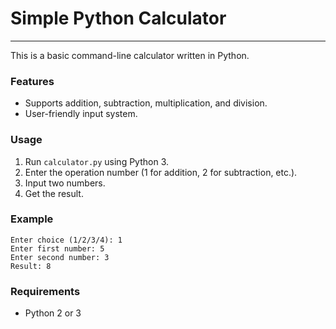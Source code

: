 # Simple Python Calculator

---

This is a basic command-line calculator written in Python.

### Features

- Supports addition, subtraction, multiplication, and division.
- User-friendly input system.

### Usage

1. Run `calculator.py` using Python 3.
2. Enter the operation number (1 for addition, 2 for subtraction, etc.).
3. Input two numbers.
4. Get the result.

### Example

```
Enter choice (1/2/3/4): 1
Enter first number: 5
Enter second number: 3
Result: 8
```

### Requirements

- Python 2 or 3
